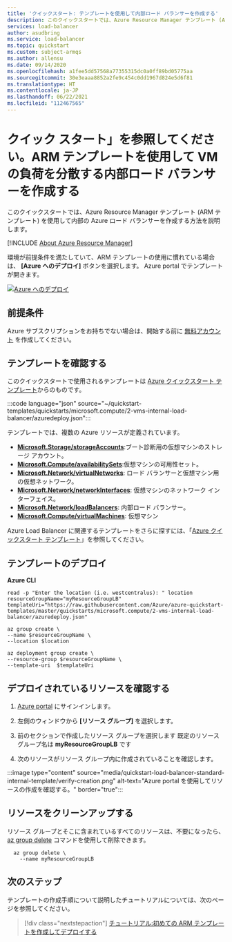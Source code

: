 ```yaml
---
title: 'クイックスタート: テンプレートを使用して内部ロード バランサーを作成する'
description: このクイックスタートでは、Azure Resource Manager テンプレート (ARM テンプレート) を使用して内部の Azure ロード バランサーを作成する方法について説明します。
services: load-balancer
author: asudbring
ms.service: load-balancer
ms.topic: quickstart
ms.custom: subject-armqs
ms.author: allensu
ms.date: 09/14/2020
ms.openlocfilehash: a1fee5dd57568a77355315dc0a0ff89bd05775aa
ms.sourcegitcommit: 30e3eaaa8852a2fe9c454c0dd1967d824e5d6f81
ms.translationtype: HT
ms.contentlocale: ja-JP
ms.lasthandoff: 06/22/2021
ms.locfileid: "112467565"
---
```

# <a name="quickstart-create-an-internal-load-balancer-to-load-balance-vms-by-using-an-arm-template"></a>クイック スタート」を参照してください。ARM テンプレートを使用して VM の負荷を分散する内部ロード バランサーを作成する

このクイックスタートでは、Azure Resource Manager テンプレート (ARM テンプレート) を使用して内部の Azure ロード バランサーを作成する方法を説明します。

[!INCLUDE [About Azure Resource Manager](../../includes/resource-manager-quickstart-introduction.md)]

環境が前提条件を満たしていて、ARM テンプレートの使用に慣れている場合は、 **[Azure へのデプロイ]** ボタンを選択します。 Azure portal でテンプレートが開きます。

[![Azure へのデプロイ](../media/template-deployments/deploy-to-azure.svg)](https://portal.azure.com/#create/Microsoft.Template/uri/https%3A%2F%2Fraw.githubusercontent.com%2FAzure%2Fazure-quickstart-templates%2Fmaster%2Fquickstarts%2Fmicrosoft.compute%2F2-vms-internal-load-balancer%2Fazuredeploy.json)

## <a name="prerequisites"></a>前提条件

Azure サブスクリプションをお持ちでない場合は、開始する前に [無料アカウント](https://azure.microsoft.com/free/?WT.mc_id=A261C142F) を作成してください。

## <a name="review-the-template"></a>テンプレートを確認する

このクイックスタートで使用されるテンプレートは [Azure クイックスタート テンプレート](https://azure.microsoft.com/resources/templates/2-vms-internal-load-balancer/)からのものです。

:::code language="json" source="~/quickstart-templates/quickstarts/microsoft.compute/2-vms-internal-load-balancer/azuredeploy.json":::

テンプレートでは、複数の Azure リソースが定義されています。

- [**Microsoft.Storage/storageAccounts**](/azure/templates/microsoft.storage/storageaccounts):ブート診断用の仮想マシンのストレージ アカウント。
- [**Microsoft.Compute/availabilitySets**](/azure/templates/microsoft.compute/availabilitySets):仮想マシンの可用性セット。
- [**Microsoft.Network/virtualNetworks**](/azure/templates/microsoft.network/virtualNetworks): ロード バランサーと仮想マシン用の仮想ネットワーク。
- [**Microsoft.Network/networkInterfaces**](/azure/templates/microsoft.network/networkInterfaces): 仮想マシンのネットワーク インターフェイス。
- [**Microsoft.Network/loadBalancers**](/azure/templates/microsoft.network/loadBalancers): 内部ロード バランサー。
- [**Microsoft.Compute/virtualMachines**](/azure/templates/microsoft.compute/virtualMachines): 仮想マシン

Azure Load Balancer に関連するテンプレートをさらに探すには、「[Azure クイックスタート テンプレート](https://azure.microsoft.com/resources/templates/?resourceType=Microsoft.Network&pageNumber=1&sort=Popular)」を参照してください。

## <a name="deploy-the-template"></a>テンプレートのデプロイ

**Azure CLI**

```azurecli-interactive
read -p "Enter the location (i.e. westcentralus): " location
resourceGroupName="myResourceGroupLB"
templateUri="https://raw.githubusercontent.com/Azure/azure-quickstart-templates/master/quickstarts/microsoft.compute/2-vms-internal-load-balancer/azuredeploy.json"

az group create \
--name $resourceGroupName \
--location $location

az deployment group create \
--resource-group $resourceGroupName \
--template-uri  $templateUri
```

## <a name="review-deployed-resources"></a>デプロイされているリソースを確認する

1. [Azure portal](https://portal.azure.com) にサインインします。

1. 左側のウィンドウから **[リソース グループ]** を選択します。

1. 前のセクションで作成したリソース グループを選択します 既定のリソース グループ名は **myResourceGroupLB** です

1. 次のリソースがリソース グループ内に作成されていることを確認します。

:::image type="content" source="media/quickstart-load-balancer-standard-internal-template/verify-creation.png" alt-text="Azure portal を使用してリソースの作成を確認する。" border="true":::

## <a name="clean-up-resources"></a>リソースをクリーンアップする

リソース グループとそこに含まれているすべてのリソースは、不要になったら、[az group delete](/cli/azure/group#az_group_delete) コマンドを使用して削除できます。

```azurecli-interactive
  az group delete \
    --name myResourceGroupLB
```

## <a name="next-steps"></a>次のステップ

テンプレートの作成手順について説明したチュートリアルについては、次のページを参照してください。

> [!div class="nextstepaction"]
> [チュートリアル:初めての ARM テンプレートを作成してデプロイする](../azure-resource-manager/templates/template-tutorial-create-first-template.md)
